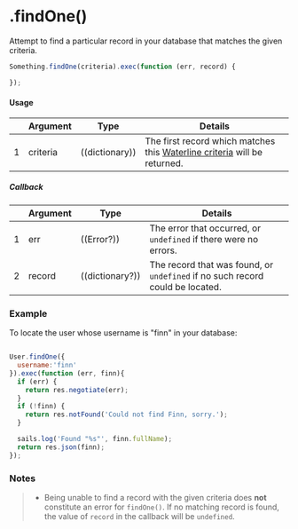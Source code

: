 # .findOne()

Attempt to find a particular record in your database that matches the given criteria.

```javascript
Something.findOne(criteria).exec(function (err, record) {

});
```

#### Usage

|   |     Argument        | Type                                         | Details                            |
|---|:--------------------|----------------------------------------------|------------------------------------|
| 1 |    criteria         | ((dictionary))                               | The first record which matches this [Waterline criteria](https://github.com/balderdashy/waterline-docs/blob/master/queries/query-language.md) will be returned.

##### Callback

|   |     Argument        | Type                | Details |
|---|:--------------------|---------------------|----------------------------------------------------------------------------------|
| 1 |    err              | ((Error?))          | The error that occurred, or `undefined` if there were no errors.
| 2 |    record           | ((dictionary?))     | The record that was found, or `undefined` if no such record could be located.




### Example

To locate the user whose username is "finn" in your database:
```javascript

User.findOne({
  username:'finn'
}).exec(function (err, finn){
  if (err) {
    return res.negotiate(err);
  }
  if (!finn) {
    return res.notFound('Could not find Finn, sorry.');
  }

  sails.log('Found "%s"', finn.fullName);
  return res.json(finn);
});
```



### Notes
> - Being unable to find a record with the given criteria does **not** constitute an error for `findOne()`.  If no matching record is found, the value of `record` in the callback will be `undefined`.



<docmeta name="importance" value="10">
<docmeta name="displayName" value=".findOne()">
<docmeta name="pageType" value="method">

